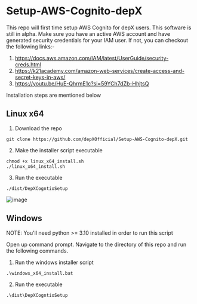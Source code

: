 # Setup-AWS-Cognito-depX
This repo will first time setup AWS Cognito for depX users. This software is still in alpha. Make sure you have an active AWS account and have generated security credentials for your IAM user. If not, you can checkout the following links:-

1. https://docs.aws.amazon.com/IAM/latest/UserGuide/security-creds.html
2. https://k21academy.com/amazon-web-services/create-access-and-secret-keys-in-aws/
3. https://youtu.be/HuE-QhrmE1c?si=59YCh7dZb-HhjtsQ

Installation steps are mentioned below

## Linux x64
1. Download the repo
  ```
  git clone https://github.com/depXOfficial/Setup-AWS-Cognito-depX.git
  ```
2. Make the installer script executable
  ```
  chmod +x linux_x64_install.sh
  ./linux_x64_install.sh
  ```
3. Run the executable
```
./dist/DepXCogntioSetup
```
![image](https://github.com/depXOfficial/Setup-AWS-Cognito-depX/assets/47640633/eb92e966-d363-499c-a21d-9b08e4faa15c)


## Windows

NOTE: You'll need python >= 3.10 installed in order to run this script

Open up command prompt. Navigate to the directory of this repo and run the following commands.

1. Run the windows installer script
  ```
  .\windows_x64_install.bat
  ```
2. Run the executable
  ```
  .\dist\DepXCogntioSetup
  ```

